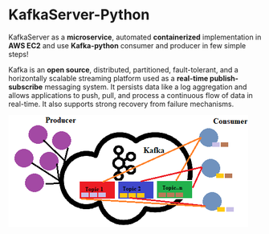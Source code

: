 # KafkaServer-Python

KafkaServer as a **microservice**, automated **containerized** implementation in **AWS EC2** and use **Kafka-python** consumer and producer in few simple steps!

Kafka is an **open source**, distributed, partitioned, fault-tolerant, and a horizontally scalable streaming platform used as a  **real-time publish-subscribe** messaging system. It persists data like a log aggregation and allows applications to push, pull, and process a continuous flow of data in real-time. It also supports strong recovery from failure mechanisms.

<img src="./Img/kafka.png">

